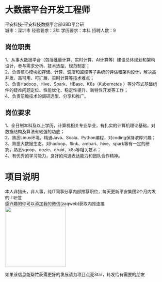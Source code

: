 # 大数据平台开发工程师
平安科技-平安科技数据平台部GBD平台研  
城市：深圳市 经验要求：3年 学历要求：本科  招聘人数：9

## 岗位职责
1、从事大数据平台（包括批量计算、实时计算、AI计算等）建设总体规划和架构设计，参与需求分析、技术选型、规范制定；   
2、负责核心模块如存储、计算、调度和监控等子系统的评估和架构设计，解决高并发、高可用、可扩展、实时计算等技术难点；   
3、负责Hadoop、Hive、Spark、HBase、K8s（Kubernetes ）等分布式基础组件的疑难问题定位、性能优化、稳定性提升、新特性开发等工作；   
4、负责前瞻技术的调研选型、分享和推广。

## 岗位要求
1、全日制本科及以上学历，计算机相关专业毕业，有扎实的计算机理论基础，对数据结构及算法有较强的功底；   
2、熟悉Linux环境，精通Java、Scala、Python编程，对coding保持浓厚兴趣；   
3、熟悉大数据生态，对hadoop、flink、ambari、hive、spark等有一定的研究，熟悉sqoop、oozie、druid、k8s等相关技术；   
4、有优秀的学习能力，良好的沟通表达能力和团队合作精神。

# 项目说明

本人非猎头，非人事，纯IT同事分享内部推荐职位，每天更新平安集团2个月内发的IT职位  
感兴趣的你可以添加我的微信(zaqweb)获取内推连接  
<img src="https://github.com/zaqweb/PA-IT-JOBS/blob/master/WechatICode.jpeg"  height="200" width="200">

如果该信息能帮忙获得更好的发展请为项目点亮Star，转发给有需要的朋友




